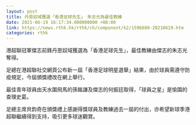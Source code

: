 ```yaml
---
layout: post
title: 丹恩奴域獲選「香港足球先生」　朱志光為最佳教練
date: 2021-06-19 16:17:34.000000000 +08:00
link: https://news.rthk.hk/rthk/ch/component/k2/1596689-20210619.htm
categories: rthk
---
```


港超聯冠軍傑志前鋒丹恩奴域獲選為「香港足球先生」，最佳教練由傑志的朱志光奪得。

足總在港超聯社交網頁公布新一屆「香港足球明星選舉」結果，由於球員需遵守防疫規定，今屆頒獎禮改在網上舉行。

最佳青年球員由天水圍飛馬的孫銘謙及傑志的何振廷取得，「球員之星」是愉園的查理史葛。

足總主席貝鈞奇在頒獎禮上感謝得獎球員及教練過去一屆的付出，亦希望新球季港超聯繼續得到支持，吸引更多球迷觀賞。
